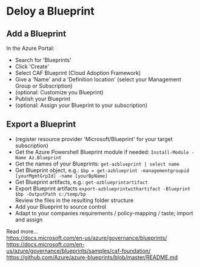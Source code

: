 # Deloy a Blueprint

## Add a Blueprint

In the Azure Portal:  

- Search for 'Blueprints'
- Click 'Create'
- Select CAF Blueprint (Cloud Adoption Framework)
- Give a 'Name' and a 'Definition location' (select your Management Group or Subscription)
- (optional: Customize you Blueprint)
- Publish your Blueprint
- (optional: Assign your Blueprint to your subscription)

## Export a Blueprint

- (register resource provider 'Microsoft/Blueprint' for your target subscription)
- Get the Azure Powershell Blueprint module if needed: `Install-Module -Name Az.Blueprint`
- Get the names of your Blueprints: `get-azblueprint | select name`  
- Get Blueprint object, e.g.: `$bp = get-azblueprint -managementgroupid [yourMgmtGrpId] -name [yourBpName]`
- Get Blueprint artifacts, e.g.: `get-azblueprintartifact`
- Export Blueprint artifacts `export-azblueprintwithartifact -Blueprint $bp -OutputPath c:/temp/bp`  
  Review the files in the resulting folder structure
- Add your Blueprint to source control  
- Adapt to your companies requirements / policy-mapping / taste; import and assign


Read more...  
<https://docs.microsoft.com/en-us/azure/governance/blueprints/>  
<https://docs.microsoft.com/en-us/azure/governance/blueprints/samples/caf-foundation/>  
<https://github.com/Azure/azure-blueprints/blob/master/README.md>
